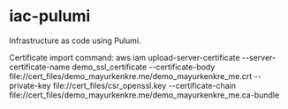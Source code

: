 # iac-pulumi

Infrastructure as code using Pulumi.

Certificate import command:
aws iam upload-server-certificate --server-certificate-name demo_ssl_certificate --certificate-body file://cert_files/demo_mayurkenkre.me/demo_mayurkenkre_me.crt --private-key file://cert_files/csr_openssl.key --certificate-chain file://cert_files/demo_mayurkenkre.me/demo_mayurkenkre_me.ca-bundle
